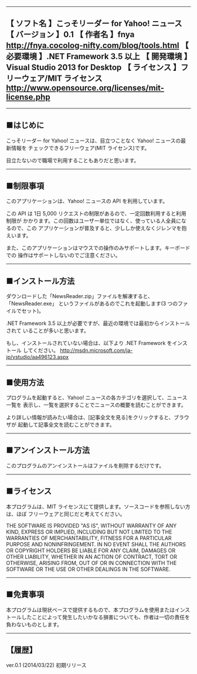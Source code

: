 ------------------------------------------------------------------------
【 ソフト名 】こっそリーダー for Yahoo! ニュース
【 バージョン 】0.1
【 作者名 】fnya http://fnya.cocolog-nifty.com/blog/tools.html
【 必要環境 】.NET Framework 3.5 以上
【 開発環境 】Visual Studio 2013 for Desktop
【 ライセンス 】フリーウェア/MIT ライセンス
                <http://www.opensource.org/licenses/mit-license.php>
------------------------------------------------------------------------

------------------------------
■はじめに
------------------------------
こっそリーダー for Yahoo! ニュースは、目立つことなく Yahoo! ニュースの最新情報を
チェックできるフリーウェア(MIT ライセンス)です。

目立たないので職場で利用することもありだと思います。

------------------------------
■制限事項
------------------------------
このアプリケーションは、Yahoo! ニュースの API を利用しています。

この API は 1日 5,000 リクエストの制限があるので、一定回数利用すると利用制限が
かかります。この回数はユーザー単位ではなく、使っている人全員になるので、この
アプリケーションが普及すると、少ししか使えなくジレンマを抱えいます。

また、このアプリケーションはマウスでの操作のみサポートします。キーボードでの
操作はサポートしないのでご注意ください。

------------------------------
■インストール方法
------------------------------
ダウンロードした「NewsReader.zip」ファイルを解凍すると、「NewsReader.exe」
というファイルがあるのでこれを起動します(3 つのファイルでセット)。

.NET Framework 3.5 以上が必要ですが、最近の環境では最初からインストールされて
いることが多いと思います。

もし、インストールされていない場合は、以下より .NET Framework をインストール
してください。
http://msdn.microsoft.com/ja-jp/vstudio/aa496123.aspx

------------------------------
■使用方法
------------------------------
プログラムを起動すると、Yahoo! ニュースの各カテゴリを選択して、ニュース一覧を
表示し、一覧を選択することでニュースの概要を読むことができます。

より詳しい情報が読みたい場合は、[記事全文を見る]をクリックすると、ブラウザが
起動して記事全文を読むことができます。

------------------------------
■アンインストール方法
------------------------------
このプログラムのアンインストールはファイルを削除するだけです。

------------------------------
■ライセンス
------------------------------
本プログラムは、MIT ライセンスにて提供します。ソースコードを参照しない方は、ほぼ
フリーウェアと同じだと考えてください。

THE SOFTWARE IS PROVIDED "AS IS", WITHOUT WARRANTY OF ANY KIND, EXPRESS OR
IMPLIED, INCLUDING BUT NOT LIMITED TO THE WARRANTIES OF MERCHANTABILITY,
FITNESS FOR A PARTICULAR PURPOSE AND NONINFRINGEMENT. IN NO EVENT SHALL THE
AUTHORS OR COPYRIGHT HOLDERS BE LIABLE FOR ANY CLAIM, DAMAGES OR OTHER
LIABILITY, WHETHER IN AN ACTION OF CONTRACT, TORT OR OTHERWISE, ARISING FROM,
OUT OF OR IN CONNECTION WITH THE SOFTWARE OR THE USE OR OTHER DEALINGS IN
THE SOFTWARE.

------------------------------
■免責事項
------------------------------
本プログラムは現状ベースで提供するもので、本プログラムを使用またはインス
トールしたことによって発生したいかなる損害についても、作者は一切の責任を
負わないものとします。

------------------------------
【履歴】
------------------------------
ver.0.1 (2014/03/22)
    初期リリース
